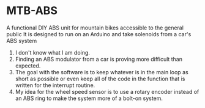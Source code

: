 # MTB-ABS
A functional DIY ABS unit for mountain bikes accessible to the general public
It is designed to run on an Arduino and take solenoids from a car's ABS system

1) I don't know what I am doing.
2) Finding an ABS modulator from a car is proving more difficult than expected.
3) The goal with the software is to keep whatever is in the main loop as short as possible or even
keep all of the code in the function that is written for the interrupt routine.
4) My idea for the wheel speed sensor is to use a rotary encoder instead of an ABS ring to make the system more of a bolt-on system. 